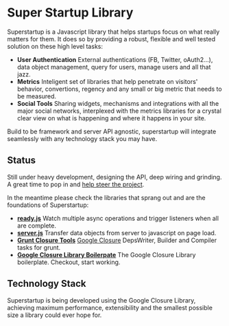 # Super Startup Library

Superstartup is a Javascript library that helps startups focus on what really matters for them. It does so by providing a robust, flexible and well tested solution on these high level tasks:

* **User Authentication** External authentications (FB, Twitter, oAuth2...), data object management, query for users, manage users and all that jazz.
* **Metrics** Inteligent set of libraries that help penetrate on visitors' behavior, convertions, regency and any small or big metric that needs to be measured.
* **Social Tools** Sharing widgets, mechanisms and integrations with all the major social networks, interplexed with the metrics libraries for a crystal clear view on what is happening and where it happens in your site.

Build to be framework and server API agnostic, superstartup will integrate seamlessly with any technology stack you may have.

## Status

Still under heavy development, designing the API, deep wiring and grinding. A great time to pop in and [help steer the project]().

In the meantime please check the libraries that sprang out and are the foundations of Superstartup:

* **[ready.js](https://github.com/thanpolas/server2js)** Watch multiple async operations and trigger listeners when all are complete.
* **[server.js](https://github.com/thanpolas/server2js)** Transfer data objects from server to javascript on page load.
* **[Grunt Closure Tools](https://github.com/thanpolas/grunt-closure-tools)** [Google Closure](https://developers.google.com/closure/library/) DepsWriter, Builder and Compiler tasks for grunt.
* **[Google Closure Library Boilerpate](https://github.com/thanpolas/closure-boilerplate)** The Google Closure Library boilerplate. Checkout, start working.


## Technology Stack

Superstartup is being developed using the Google Closure Library, achieving maximum performance, extensibility and the smallest possible size a library could ever hope for.

